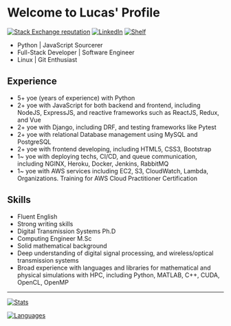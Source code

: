 # Welcome to Lucas' Profile

[![Stack Exchange reputation](https://img.shields.io/badge/Stack_Overflow-FE7A16?style=for-the-badge&logo=stack-overflow&logoColor=white)](https://stackoverflow.com/users/5114495/lucascavalcante)
[![LinkedIn](https://img.shields.io/badge/LinkedIn-0077B5?style=for-the-badge&logo=linkedin&logoColor=white)](https://linkedin.com/in/lucas-cp-cavalcante)
[![Shelf](https://img.shields.io/badge/Shelf-green?style=for-the-badge&logo=bookstack&logoColor=white)](https://github.com/cavalcantelucas/shelf)

- Python | JavaScript Sourcerer
- Full-Stack Developer | Software Engineer
- Linux | Git Enthusiast

## Experience

- 5+ yoe (years of experience) with Python
- 2+ yoe with JavaScript for both backend and frontend, including NodeJS, ExpressJS, and reactive frameworks such as ReactJS, Redux, and Vue
- 2+ yoe with Django, including DRF, and testing frameworks like Pytest
- 2+ yoe with relational Database management using MySQL and PostgreSQL
- 2+ yoe with frontend developing, including HTML5, CSS3, Bootstrap
- 1~ yoe with deploying techs, CI/CD, and queue communication, including NGINX, Heroku, Docker, Jenkins, RabbitMQ
- 1~ yoe with AWS services including EC2, S3, CloudWatch, Lambda, Organizations. Training for AWS Cloud Practitioner Certification

## Skills

- Fluent English
- Strong writing skills
- Digital Transmission Systems Ph.D
- Computing Engineer M&#46;Sc
- Solid mathematical background
- Deep understanding of digital signal processing, and wireless/optical transmission systems
- Broad experience with languages and libraries for mathematical and physical simulations with HPC, including Python, MATLAB, C++, CUDA, OpenCL, OpenMP

---

[![Stats](https://github-readme-stats.vercel.app/api?username=cavalcantelucas&count_private=true&show_icons=true&hide=stars)](https://github.com/cavalcantelucas/)

[![Languages](https://github-readme-stats.vercel.app/api/top-langs/?username=cavalcantelucas&layout=compact)](https://github.com/cavalcantelucas/)
